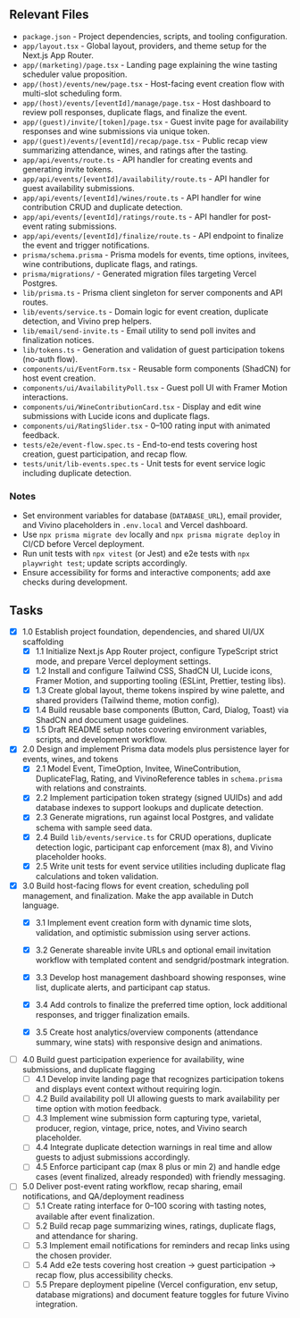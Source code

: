 ## Relevant Files

- `package.json` - Project dependencies, scripts, and tooling configuration.
- `app/layout.tsx` - Global layout, providers, and theme setup for the Next.js App Router.
- `app/(marketing)/page.tsx` - Landing page explaining the wine tasting scheduler value proposition.
- `app/(host)/events/new/page.tsx` - Host-facing event creation flow with multi-slot scheduling form.
- `app/(host)/events/[eventId]/manage/page.tsx` - Host dashboard to review poll responses, duplicate flags, and finalize the event.
- `app/(guest)/invite/[token]/page.tsx` - Guest invite page for availability responses and wine submissions via unique token.
- `app/(guest)/events/[eventId]/recap/page.tsx` - Public recap view summarizing attendance, wines, and ratings after the tasting.
- `app/api/events/route.ts` - API handler for creating events and generating invite tokens.
- `app/api/events/[eventId]/availability/route.ts` - API handler for guest availability submissions.
- `app/api/events/[eventId]/wines/route.ts` - API handler for wine contribution CRUD and duplicate detection.
- `app/api/events/[eventId]/ratings/route.ts` - API handler for post-event rating submissions.
- `app/api/events/[eventId]/finalize/route.ts` - API endpoint to finalize the event and trigger notifications.
- `prisma/schema.prisma` - Prisma models for events, time options, invitees, wine contributions, duplicate flags, and ratings.
- `prisma/migrations/` - Generated migration files targeting Vercel Postgres.
- `lib/prisma.ts` - Prisma client singleton for server components and API routes.
- `lib/events/service.ts` - Domain logic for event creation, duplicate detection, and Vivino prep helpers.
- `lib/email/send-invite.ts` - Email utility to send poll invites and finalization notices.
- `lib/tokens.ts` - Generation and validation of guest participation tokens (no-auth flow).
- `components/ui/EventForm.tsx` - Reusable form components (ShadCN) for host event creation.
- `components/ui/AvailabilityPoll.tsx` - Guest poll UI with Framer Motion interactions.
- `components/ui/WineContributionCard.tsx` - Display and edit wine submissions with Lucide icons and duplicate flags.
- `components/ui/RatingSlider.tsx` - 0–100 rating input with animated feedback.
- `tests/e2e/event-flow.spec.ts` - End-to-end tests covering host creation, guest participation, and recap flow.
- `tests/unit/lib-events.spec.ts` - Unit tests for event service logic including duplicate detection.

### Notes

- Set environment variables for database (`DATABASE_URL`), email provider, and Vivino placeholders in `.env.local` and Vercel dashboard.
- Use `npx prisma migrate dev` locally and `npx prisma migrate deploy` in CI/CD before Vercel deployment.
- Run unit tests with `npx vitest` (or Jest) and e2e tests with `npx playwright test`; update scripts accordingly.
- Ensure accessibility for forms and interactive components; add axe checks during development.

## Tasks

- [x] 1.0 Establish project foundation, dependencies, and shared UI/UX scaffolding
  - [x] 1.1 Initialize Next.js App Router project, configure TypeScript strict mode, and prepare Vercel deployment settings.
  - [x] 1.2 Install and configure Tailwind CSS, ShadCN UI, Lucide icons, Framer Motion, and supporting tooling (ESLint, Prettier, testing libs).
  - [x] 1.3 Create global layout, theme tokens inspired by wine palette, and shared providers (Tailwind theme, motion config).
  - [x] 1.4 Build reusable base components (Button, Card, Dialog, Toast) via ShadCN and document usage guidelines.
  - [x] 1.5 Draft README setup notes covering environment variables, scripts, and development workflow.

- [x] 2.0 Design and implement Prisma data models plus persistence layer for events, wines, and tokens
  - [x] 2.1 Model Event, TimeOption, Invitee, WineContribution, DuplicateFlag, Rating, and VivinoReference tables in `schema.prisma` with relations and constraints.
  - [x] 2.2 Implement participation token strategy (signed UUIDs) and add database indexes to support lookups and duplicate detection.
  - [x] 2.3 Generate migrations, run against local Postgres, and validate schema with sample seed data.
  - [x] 2.4 Build `lib/events/service.ts` for CRUD operations, duplicate detection logic, participant cap enforcement (max 8), and Vivino placeholder hooks.
  - [x] 2.5 Write unit tests for event service utilities including duplicate flag calculations and token validation.

- [x] 3.0 Build host-facing flows for event creation, scheduling poll management, and finalization. Make the app available in Dutch language.
  - [x] 3.1 Implement event creation form with dynamic time slots, validation, and optimistic submission using server actions.
  - [x] 3.2 Generate shareable invite URLs and optional email invitation workflow with templated content and sendgrid/postmark integration.
  - [x] 3.3 Develop host management dashboard showing responses, wine list, duplicate alerts, and participant cap status.
  - [x] 3.4 Add controls to finalize the preferred time option, lock additional responses, and trigger finalization emails.
  - [x] 3.5 Create host analytics/overview components (attendance summary, wine stats) with responsive design and animations.


- [ ] 4.0 Build guest participation experience for availability, wine submissions, and duplicate flagging
  - [ ] 4.1 Develop invite landing page that recognizes participation tokens and displays event context without requiring login.
  - [ ] 4.2 Build availability poll UI allowing guests to mark availability per time option with motion feedback.
  - [ ] 4.3 Implement wine submission form capturing type, varietal, producer, region, vintage, price, notes, and Vivino search placeholder.
  - [ ] 4.4 Integrate duplicate detection warnings in real time and allow guests to adjust submissions accordingly.
  - [ ] 4.5 Enforce participant cap (max 8 plus or min 2) and handle edge cases (event finalized, already responded) with friendly messaging.

- [ ] 5.0 Deliver post-event rating workflow, recap sharing, email notifications, and QA/deployment readiness
  - [ ] 5.1 Create rating interface for 0–100 scoring with tasting notes, available after event finalization.
  - [ ] 5.2 Build recap page summarizing wines, ratings, duplicate flags, and attendance for sharing.
  - [ ] 5.3 Implement email notifications for reminders and recap links using the chosen provider.
  - [ ] 5.4 Add e2e tests covering host creation → guest participation → recap flow, plus accessibility checks.
  - [ ] 5.5 Prepare deployment pipeline (Vercel configuration, env setup, database migrations) and document feature toggles for future Vivino integration.
